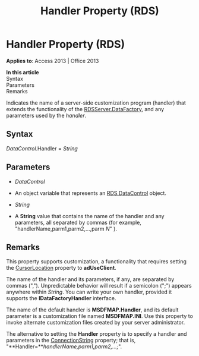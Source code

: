 ﻿---
title: Handler Property (RDS)
TOCTitle: Handler Property (RDS)
ms:assetid: aaf8c8c6-f95b-3cf3-b3f6-203f37464c87
ms:mtpsurl: https://msdn.microsoft.com/library/JJ249792(v=office.15)
ms:contentKeyID: 48546962
ms.date: 09/18/2015
mtps_version: v=office.15
---

# Handler Property (RDS)


**Applies to**: Access 2013 | Office 2013

**In this article**  
Syntax  
Parameters  
Remarks  

Indicates the name of a server-side customization program (handler) that extends the functionality of the [RDSServer.DataFactory](datafactory-object-rdsserver.md), and any parameters used by the *handler*.

## Syntax

*DataControl*.Handler = *String*

## Parameters

  - *DataControl*

  - An object variable that represents an [RDS.DataControl](datacontrol-object-rds.md) object.

  - *String*

  - A **String** value that contains the name of the handler and any parameters, all separated by commas (for example, "handlerName,parm1,parm2,...,parm *N*" ).

## Remarks

This property supports customization, a functionality that requires setting the [CursorLocation](cursorlocation-property-ado.md) property to **adUseClient**.

The name of the handler and its parameters, if any, are separated by commas (","). Unpredictable behavior will result if a semicolon (";") appears anywhere within *String*. You can write your own handler, provided it supports the **IDataFactoryHandler** interface.

The name of the default handler is **MSDFMAP.Handler**, and its default parameter is a customization file named **MSDFMAP.INI**. Use this property to invoke alternate customization files created by your server administrator.

The alternative to setting the **Handler** property is to specify a handler and parameters in the [ConnectionString](connectionstring-property-ado.md) property; that is, "**Handler=***handlerName,parm1,parm2,...;*".

